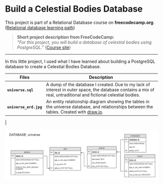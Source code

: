 # Build a Celestial Bodies Database
This project is part of a Relational Database course on **freecodecamp.org**. <br>
([Relational database learning path](https://www.freecodecamp.org/learn/relational-database))

> **Short project description from FreeCodeCamp:** <br>
*"For this project, you will build a database of celestial bodies using PostgreSQL."*
([Course site](https://www.freecodecamp.org/learn/relational-database/build-a-celestial-bodies-database-project/build-a-celestial-bodies-database))

---

In this little project, I used what I have learned about building a PostgreSQL database to create a Celestial Bodies Database. 

| Files | Description  |
| --- | --- |
| **`universe.sql`** | A dump of the database I created. Due to my lack of interest in outer space, the database contains a mix of real, untraditional and fictional celestial bodies. |
| **`universe_erd.jpg`** | An entity relationship diagram showing the tables in the universe database, and relationships between the tables. Created with [draw.io](draw.io).|
|

![Entity relationship diagram of the universe database](./universe_erd.jpg)
